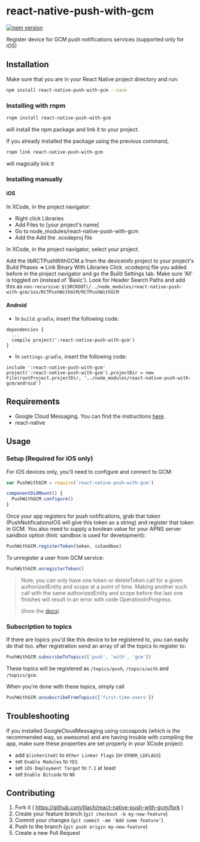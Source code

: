 # react-native-push-with-gcm

[![npm
version](https://badge.fury.io/js/react-native-push-with-gcm@2x.png)](http://badge.fury.io/js/react-native-push-with-gcm)

Register device for GCM push notifications services (supported only for
iOS)

## Installation

Make sure that you are in your React Native project directory and run:

```bash
npm install react-native-push-with-gcm --save
```

### Installing with rnpm

```bash
rnpm install react-native-push-with-gcm
```
will install the npm package and link it to your project.

If you already installed the package using the previous command,
```bash
rnpm link react-native-push-with-gcm
```
will magically link it

### Installing manually

#### iOS

In XCode, in the project navigator:
- Right click Libraries
- Add Files to [your project's name]
- Go to node_modules/react-native-push-with-gcm
- Add the Add the .xcodeproj file

In XCode, in the project navigator, select your project.

Add the libRCTPushWithGCM.a from the deviceinfo project to your project's
Build Phases ➜ Link Binary With Libraries
Click .xcodeproj file you added before in the project navigator and go
the Build Settings tab. Make sure 'All' is toggled on (instead of
'Basic').
Look for Header Search Paths and add this as `non-recursive`:
`$(SRCROOT)/../node_modules/react-native-push-with-gcm/ios/RCTPushWithGCM/RCTPushWithGCM`

#### Android

- In `build.gradle`, insert the following code:
```
dependencies {
  ...
  compile project(':react-native-push-with-gcm')
}
```

- In `settings.gradle`, insert the following code:
```
include ':react-native-push-with-gcm'
project(':react-native-push-with-gcm').projectDir = new File(rootProject.projectDir, '../node_modules/react-native-push-with-gcm/android')
```

## Requirements

- Google Cloud Messaging. You can find the instructions
  [here](https://developers.google.com/cloud-messaging/ios/start).
- react-native

## Usage

### Setup (Required for iOS only)

For iOS devices only, you'll need to configure and connect to GCM:

```javascript
var PushWithGCM = require('react-native-push-with-gcm')

componentDidMount() {
  PushWithGCM.configure()
}
```

Once your app registers for push notifications, grab that token
(PushNotificationsIOS will give this token as a string) and register
that token in GCM. You also need to supply a boolean value for your APNS
server sandbox option (hint: sandbox is used for development):

```javascript
PushWithGCM.registerToken(token, isSandbox)
```

To unregister a user from GCM service:
```javascript
PushWithGCM.unregisterToken()
```
> Note, you can only have one token or deleteToken call for a given
> authorizedEntity and scope at a point of time. Making another such
> call with the same authorizedEntity and scope before the last one
> finishes will result in an error with code OperationInProgress.
>
> (from the
> [docs](https://developers.google.com/instance-id/reference/ios/api/interface_g_g_l_instance_i_d.html#method-detail))

### Subscription to topics
If there are topics you'd like this device to be registered to, you can
easily do that too. after registration send an array of all the topics
to register to:

```javascript
PushWithGCM.subscribeToTopics(['push', 'with', 'gcm'])
```
These topics will be registered as `/topics/push`, `/topics/with` and
`/topics/gcm`.

When you're done with these topics, simply call
```js
PushWithGCM.unsubscribeFromTopics(['first-time-users'])
```

## Troubleshooting

If you installed GoogleCloudMessaging using cocoapods (which is the
recommended way, so awesome) and are having trouble with compiling the
app, make sure these properties are set properly in your XCode project:

- add `$(inherited)` to `Other Linker Flags` (or `OTHER_LDFLAGS`)
- set `Enable Modules` to `YES`
- set `iOS Deployment Target` to `7.1` at least
- set `Enable Bitcode` to `NO`

## Contributing

1. Fork it (
   https://github.com/lilach/react-native-push-with-gcm/fork )
2. Create your feature branch (`git checkout -b my-new-feature`)
3. Commit your changes (`git commit -am 'Add some feature'`)
4. Push to the branch (`git push origin my-new-feature`)
5. Create a new Pull Request
